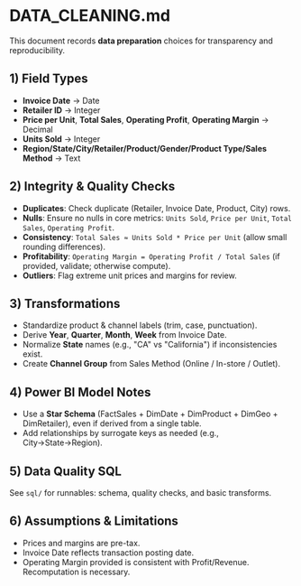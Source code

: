 # DATA_CLEANING.md

This document records **data preparation** choices for transparency and reproducibility.

## 1) Field Types
- **Invoice Date** → Date
- **Retailer ID** → Integer
- **Price per Unit**, **Total Sales**, **Operating Profit**, **Operating Margin** → Decimal
- **Units Sold** → Integer
- **Region/State/City/Retailer/Product/Gender/Product Type/Sales Method** → Text

## 2) Integrity & Quality Checks
- **Duplicates**: Check duplicate (Retailer, Invoice Date, Product, City) rows.
- **Nulls**: Ensure no nulls in core metrics: `Units Sold`, `Price per Unit`, `Total Sales`, `Operating Profit`.
- **Consistency**: `Total Sales ≈ Units Sold * Price per Unit` (allow small rounding differences).
- **Profitability**: `Operating Margin = Operating Profit / Total Sales` (if provided, validate; otherwise compute).
- **Outliers**: Flag extreme unit prices and margins for review.

## 3) Transformations
- Standardize product & channel labels (trim, case, punctuation).
- Derive **Year**, **Quarter**, **Month**, **Week** from Invoice Date.
- Normalize **State** names (e.g., "CA" vs "California") if inconsistencies exist.
- Create **Channel Group** from Sales Method (Online / In-store / Outlet).

## 4) Power BI Model Notes
- Use a **Star Schema** (FactSales + DimDate + DimProduct + DimGeo + DimRetailer), even if derived from a single table.
- Add relationships by surrogate keys as needed (e.g., City→State→Region).

## 5) Data Quality SQL
See `sql/` for runnables: schema, quality checks, and basic transforms.

## 6) Assumptions & Limitations
- Prices and margins are pre-tax.
- Invoice Date reflects transaction posting date.
- Operating Margin provided is consistent with Profit/Revenue. Recomputation is necessary.
